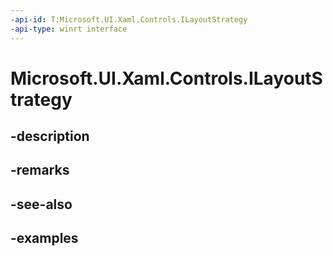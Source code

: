 ```yaml
---
-api-id: T:Microsoft.UI.Xaml.Controls.ILayoutStrategy
-api-type: winrt interface
---
```


# Microsoft.UI.Xaml.Controls.ILayoutStrategy

<!--
public interface ILayoutStrategy
-->


## -description

## -remarks

## -see-also

## -examples


